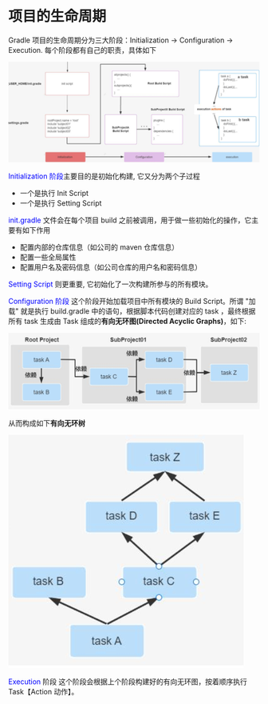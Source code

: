 
# 项目的生命周期

Gradle 项目的生命周期分为三大阶段：Initialization -> Configuration -> Execution. 每个阶段都有自己的职责，具体如下

![](./assets/Snipaste_2022-09-01_09-06-08.png)

<font color="blue">Initialization 阶段</font>主要目的是初始化构建, 它又分为两个子过程

* 一个是执行 Init Script
* 一个是执行 Setting Script

<font color="blue">init.gradle</font> 文件会在每个项目 build 之前被调用，用于做一些初始化的操作，它主要有如下作用

* 配置内部的仓库信息（如公司的 maven 仓库信息）
* 配置一些全局属性
* 配置用户名及密码信息（如公司仓库的用户名和密码信息）

<font color="blue">Setting Script </font>则更重要, 它初始化了一次构建所参与的所有模块。

<font color="blue">Configuration 阶段</font> 这个阶段开始加载项目中所有模块的 Build Script。所谓 "加载" 就是执行 build.gradle 中的语句，根据脚本代码创建对应的 task ，最终根据所有 task 生成由 Task 组成的**有向无环图(Directed Acyclic Graphs)**，如下:  

![](./assets/Snipaste_2022-09-01_09-15-16.png)

从而构成如下**有向无环树**

![](./assets/Snipaste_2022-09-01_09-23-24.png)

<font color="blue">Execution </font>阶段 这个阶段会根据上个阶段构建好的有向无环图，按着顺序执行 Task【Action 动作】。
